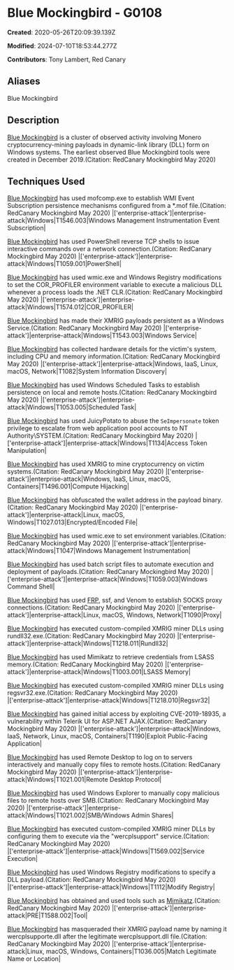 # Blue Mockingbird - G0108

**Created**: 2020-05-26T20:09:39.139Z

**Modified**: 2024-07-10T18:53:44.277Z

**Contributors**: Tony Lambert, Red Canary

## Aliases

Blue Mockingbird

## Description

[Blue Mockingbird](https://attack.mitre.org/groups/G0108) is a cluster of observed activity involving Monero cryptocurrency-mining payloads in dynamic-link library (DLL) form on Windows systems. The earliest observed Blue Mockingbird tools were created in December 2019.(Citation: RedCanary Mockingbird May 2020)

## Techniques Used


[Blue Mockingbird](https://attack.mitre.org/groups/G0108) has used mofcomp.exe to establish WMI Event Subscription persistence mechanisms configured from a *.mof file.(Citation: RedCanary Mockingbird May 2020)
|['enterprise-attack']|enterprise-attack|Windows|T1546.003|Windows Management Instrumentation Event Subscription|


[Blue Mockingbird](https://attack.mitre.org/groups/G0108) has used PowerShell reverse TCP shells to issue interactive commands over a network connection.(Citation: RedCanary Mockingbird May 2020)
|['enterprise-attack']|enterprise-attack|Windows|T1059.001|PowerShell|


[Blue Mockingbird](https://attack.mitre.org/groups/G0108) has used wmic.exe and Windows Registry modifications to set the COR_PROFILER environment variable to execute a malicious DLL whenever a process loads the .NET CLR.(Citation: RedCanary Mockingbird May 2020)
|['enterprise-attack']|enterprise-attack|Windows|T1574.012|COR_PROFILER|


[Blue Mockingbird](https://attack.mitre.org/groups/G0108) has made their XMRIG payloads persistent as a Windows Service.(Citation: RedCanary Mockingbird May 2020)
|['enterprise-attack']|enterprise-attack|Windows|T1543.003|Windows Service|


[Blue Mockingbird](https://attack.mitre.org/groups/G0108) has collected hardware details for the victim's system, including CPU and memory information.(Citation: RedCanary Mockingbird May 2020)
|['enterprise-attack']|enterprise-attack|Windows, IaaS, Linux, macOS, Network|T1082|System Information Discovery|


[Blue Mockingbird](https://attack.mitre.org/groups/G0108) has used Windows Scheduled Tasks to establish persistence on local and remote hosts.(Citation: RedCanary Mockingbird May 2020)
|['enterprise-attack']|enterprise-attack|Windows|T1053.005|Scheduled Task|


[Blue Mockingbird](https://attack.mitre.org/groups/G0108) has used JuicyPotato to abuse the <code>SeImpersonate</code> token privilege to escalate from web application pool accounts to NT Authority\SYSTEM.(Citation: RedCanary Mockingbird May 2020)
|['enterprise-attack']|enterprise-attack|Windows|T1134|Access Token Manipulation|


[Blue Mockingbird](https://attack.mitre.org/groups/G0108) has used XMRIG to mine cryptocurrency on victim systems.(Citation: RedCanary Mockingbird May 2020)
|['enterprise-attack']|enterprise-attack|Windows, IaaS, Linux, macOS, Containers|T1496.001|Compute Hijacking|


[Blue Mockingbird](https://attack.mitre.org/groups/G0108) has obfuscated the wallet address in the payload binary.(Citation: RedCanary Mockingbird May 2020)
|['enterprise-attack']|enterprise-attack|Linux, macOS, Windows|T1027.013|Encrypted/Encoded File|


[Blue Mockingbird](https://attack.mitre.org/groups/G0108) has used wmic.exe to set environment variables.(Citation: RedCanary Mockingbird May 2020)
|['enterprise-attack']|enterprise-attack|Windows|T1047|Windows Management Instrumentation|


[Blue Mockingbird](https://attack.mitre.org/groups/G0108) has used batch script files to automate execution and deployment of payloads.(Citation: RedCanary Mockingbird May 2020)
|['enterprise-attack']|enterprise-attack|Windows|T1059.003|Windows Command Shell|


[Blue Mockingbird](https://attack.mitre.org/groups/G0108) has used [FRP](https://attack.mitre.org/software/S1144), ssf, and Venom to establish SOCKS proxy connections.(Citation: RedCanary Mockingbird May 2020)
|['enterprise-attack']|enterprise-attack|Linux, macOS, Windows, Network|T1090|Proxy|


[Blue Mockingbird](https://attack.mitre.org/groups/G0108) has executed custom-compiled XMRIG miner DLLs using rundll32.exe.(Citation: RedCanary Mockingbird May 2020)
|['enterprise-attack']|enterprise-attack|Windows|T1218.011|Rundll32|


[Blue Mockingbird](https://attack.mitre.org/groups/G0108) has used Mimikatz to retrieve credentials from LSASS memory.(Citation: RedCanary Mockingbird May 2020)
|['enterprise-attack']|enterprise-attack|Windows|T1003.001|LSASS Memory|


[Blue Mockingbird](https://attack.mitre.org/groups/G0108) has executed custom-compiled XMRIG miner DLLs using regsvr32.exe.(Citation: RedCanary Mockingbird May 2020)	
|['enterprise-attack']|enterprise-attack|Windows|T1218.010|Regsvr32|


[Blue Mockingbird](https://attack.mitre.org/groups/G0108) has gained initial access by exploiting CVE-2019-18935, a vulnerability within Telerik UI for ASP.NET AJAX.(Citation: RedCanary Mockingbird May 2020)
|['enterprise-attack']|enterprise-attack|Windows, IaaS, Network, Linux, macOS, Containers|T1190|Exploit Public-Facing Application|


[Blue Mockingbird](https://attack.mitre.org/groups/G0108) has used Remote Desktop to log on to servers interactively and manually copy files to remote hosts.(Citation: RedCanary Mockingbird May 2020)
|['enterprise-attack']|enterprise-attack|Windows|T1021.001|Remote Desktop Protocol|


[Blue Mockingbird](https://attack.mitre.org/groups/G0108) has used Windows Explorer to manually copy malicious files to remote hosts over SMB.(Citation: RedCanary Mockingbird May 2020)
|['enterprise-attack']|enterprise-attack|Windows|T1021.002|SMB/Windows Admin Shares|


[Blue Mockingbird](https://attack.mitre.org/groups/G0108) has executed custom-compiled XMRIG miner DLLs by configuring them to execute via the "wercplsupport" service.(Citation: RedCanary Mockingbird May 2020)	
|['enterprise-attack']|enterprise-attack|Windows|T1569.002|Service Execution|


[Blue Mockingbird](https://attack.mitre.org/groups/G0108) has used Windows Registry modifications to specify a DLL payload.(Citation: RedCanary Mockingbird May 2020)	
|['enterprise-attack']|enterprise-attack|Windows|T1112|Modify Registry|


[Blue Mockingbird](https://attack.mitre.org/groups/G0108) has obtained and used tools such as [Mimikatz](https://attack.mitre.org/software/S0002).(Citation: RedCanary Mockingbird May 2020)
|['enterprise-attack']|enterprise-attack|PRE|T1588.002|Tool|


[Blue Mockingbird](https://attack.mitre.org/groups/G0108) has masqueraded their XMRIG payload name by naming it wercplsupporte.dll after the legitimate wercplsupport.dll file.(Citation: RedCanary Mockingbird May 2020)
|['enterprise-attack']|enterprise-attack|Linux, macOS, Windows, Containers|T1036.005|Match Legitimate Name or Location|


